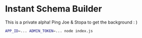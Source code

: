 # Instant Schema Builder 

This is a private alpha! Ping Joe & Stopa to get the background : ) 

```bash
APP_ID=... ADMIN_TOKEN=... node index.js
```
